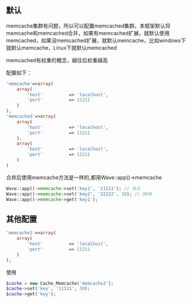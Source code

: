 <!--
author: 许萍
date: 2015-11-20
title: Memcache
tags: 功能扩展
category: 功能扩展
status: publish
summary: Wavephp框架，轻量PHP框架，MVC分离，快速开发项目
-->

## 默认

memcache集群有问题，所以可以配置memcached集群。本框架默认将memcache和memcached合并，如果有memcached扩展，就默认使用memcached，如果没memcached扩展，就默认memcache，比如windows下就默认memcache，Linux下就默认memcached

memcached有权重的概念，越往后权重越高

配置如下：

```php
'memcache'=>array(
    array(
        'host'          => 'localhost',
        'port'          => 11211
    )
),
'memcached'=>array(
    array(
        'host'          => 'localhost',
        'port'          => 11211
    ),
    array(
        'host'          => 'localhost',
        'port'          => 11211
    )
)
```

合并后使用memcache方法是一样的,都用Wave::app()->memcache

```php
Wave::app()->memcache->set('key1', '11111'); // 永久
Wave::app()->memcache->set('key2', '22222', 30); // 30秒
Wave::app()->memcache->get('key1');
```

## 其他配置

```php
'memcache2'=>array(
    array(
        'host'          => 'localhost',
        'port'          => 11211
    )
),
```

使用

```php
$cache = new Cache_Memcache('memcache2');
$cache->set('key', '11111', 30);
$cache->get('key');
```

